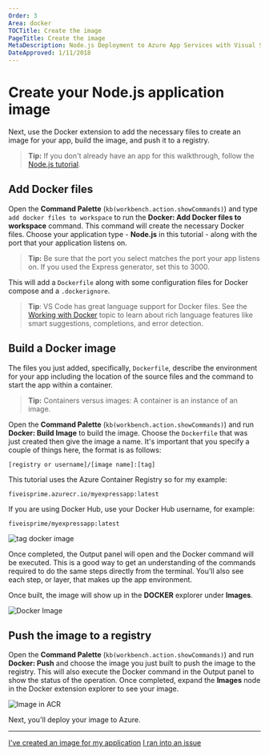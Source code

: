 ```yaml
---
Order: 3
Area: docker
TOCTitle: Create the image
PageTitle: Create the image
MetaDescription: Node.js Deployment to Azure App Services with Visual Studio Code
DateApproved: 1/11/2018
---
```

# Create your Node.js application image

Next, use the Docker extension to add the necessary files to create an image for your app, build the image, and push it to a registry.

> **Tip:** If you don't already have an app for this walkthrough, follow the [Node.js tutorial](/docs/nodejs/nodejs-tutorial.md).

## Add Docker files

Open the **Command Palette** (`kb(workbench.action.showCommands)`) and type `add docker files to workspace` to run the **Docker: Add Docker files to workspace** command. This command will create the necessary Docker files. Choose your application type - **Node.js** in this tutorial - along with the port that your application listens on.

> **Tip:** Be sure that the port you select matches the port your app listens on. If you used the Express generator, set this to 3000.

This will add a `Dockerfile` along with some configuration files for Docker compose and a `.dockerignore`.

> **Tip**: VS Code has great language support for Docker files. See the [Working with Docker](/docs/languages/dockerfile.md) topic to learn about rich language features like smart suggestions, completions, and error detection.

## Build a Docker image

The files you just added, specifically, `Dockerfile`, describe the environment for your app including the location of the source files and the command to start the app within a container.

> **Tip:** Containers versus images: A container is an instance of an image.

Open the **Command Palette** (`kb(workbench.action.showCommands)`) and run **Docker: Build Image** to build the image. Choose the `Dockerfile` that was just created then give the image a name. It's important that you specify a couple of things here, the format is as follows:

`[registry or username]/[image name]:[tag]`

This tutorial uses the Azure Container Registry so for my example:

`fiveisprime.azurecr.io/myexpressapp:latest`

If you are using Docker Hub, use your Docker Hub username, for example:

`fiveisprime/myexpressapp:latest`

![tag docker image](images/docker-extension/tag-image.png)

Once completed, the Output panel will open and the Docker command will be executed. This is a good way to get an understanding of the commands required to do the same steps directly from the terminal. You'll also see each step, or layer, that makes up the app environment.

Once built, the image will show up in the **DOCKER** explorer under **Images**.

![Docker Image](images/docker-extension/image-list.png)

## Push the image to a registry

Open the **Command Palette** (`kb(workbench.action.showCommands)`) and run **Docker: Push** and choose the image you just built to push the image to the registry. This will also execute the Docker command in the Output panel to show the status of the operation. Once completed, expand the **Images** node in the Docker extension explorer to see your image.

![Image in ACR](images/docker-extension/image-in-acr.png)

Next, you'll deploy your image to Azure.

----

<a class="tutorial-next-btn" href="/tutorials/docker-extension/deploy-container">I've created an image for my application</a> <a class="tutorial-feedback-btn" onclick="reportIssue('docker-extension', 'containerize-app')" href="javascript:void(0)">I ran into an issue</a>
